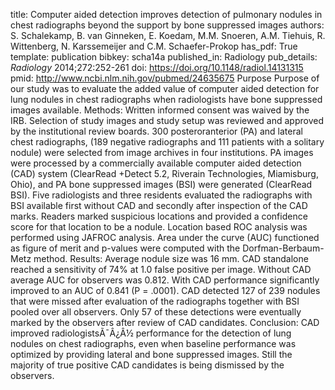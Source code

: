 title: Computer aided detection improves detection of pulmonary nodules in chest radiographs beyond the support by bone suppressed images
authors: S. Schalekamp, B. van Ginneken, E. Koedam, M.M. Snoeren, A.M. Tiehuis, R. Wittenberg, N. Karssemeijer and C.M. Schaefer-Prokop
has_pdf: True
template: publication
bibkey: scha14a
published_in: Radiology
pub_details: <i>Radiology</i> 2014;272:252-261
doi: https://doi.org/10.1148/radiol.14131315
pmid: http://www.ncbi.nlm.nih.gov/pubmed/24635675
Purpose Purpose of our study was to evaluate the added value of computer aided detection for lung nodules in chest radiographs when radiologists have bone suppressed images available. Methods: Written informed consent was waived by the IRB. Selection of study images and study setup was reviewed and approved by the institutional review boards. 300 posteroranterior (PA) and lateral chest radiographs, (189 negative radiographs and 111 patients with a solitary nodule) were selected from image archives in four institutions. PA images were processed by a commercially available computer aided detection (CAD) system (ClearRead +Detect 5.2, Riverain Technologies, Miamisburg, Ohio), and PA bone suppressed images (BSI) were generated (ClearRead BSI). Five radiologists and three residents evaluated the radiographs with BSI available first without CAD and secondly after inspection of the CAD marks. Readers marked suspicious locations and provided a confidence score for that location to be a nodule. Location based ROC analysis was performed using JAFROC analysis. Area under the curve (AUC) functioned as figure of merit and p-values were computed with the Dorfman-Berbaum-Metz method. Results: Average nodule size was 16 mm. CAD standalone reached a sensitivity of 74% at 1.0 false positive per image. Without CAD average AUC for observers was 0.812. With CAD performance significantly improved to an AUC of 0.841 (P = .0001). CAD detected 127 of 239 nodules that were missed after evaluation of the radiographs together with BSI pooled over all observers. Only 57 of these detections were eventually marked by the observers after review of CAD candidates. Conclusion: CAD improved radiologistsÃ¯Â¿Â½ performance for the detection of lung nodules on chest radiographs, even when baseline performance was optimized by providing lateral and bone suppressed images. Still the majority of true positive CAD candidates is being dismissed by the observers.

